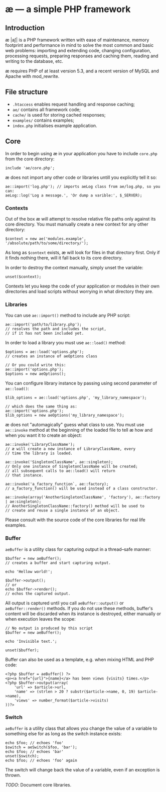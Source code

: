 # æ — a simple PHP framework

## Introduction

æ |aʃ| is a PHP framework written with ease of maintenance, memory footprint and performance in mind to solve the most common and basic web problems: importing and extending code, changing configuration, processing requests, preparing responses  and caching them, reading and writing to the database, etc.

æ requires PHP of at least version 5.3, and a recent version of MySQL and Apache with mod_rewrite.

## File structure

- `.htaccess` enables request handling and response caching;
- `ae/` contains all framework code;
- `cache/` is used for storing cached responses;
- `examples/` contains examples;
- `index.php` initialises example application.

## Core

In order to begin using æ in your application you have to include `core.php` from the core directory:

	include 'ae/core.php';

æ does not import any other code or libraries untill you explicitly tell it so:

	ae::import('log.php'); // imports aeLog class from ae/log.php, so you can:
	aeLog::log('Log a message.', 'Or dump a varible:', $_SERVER);

### Contexts

Out of the box æ will attempt to resolve relative file paths only against its core directory. You must manually create a new context for any other directory:

	$context = new ae('modules.example', '/absolute/path/to/some/directory/');

As long as `$context` exists, æ will look for files in that directory first. Only if it finds nothing there, will it fall back to its core directory.

In order to destroy the context manually, simply unset the variable:

	unset($context);

Contexts let you keep the code of your application or modules in their own directories and load scripts without worrying in what directory they are.

### Libraries

You can use `ae::import()` method to include any PHP script:

	ae::import('path/to/library.php'); 
	// resolves the path and includes the script,
	// if it has not been included yet.

In order to load a library you must use `ae::load()` method:

	$options = ae::load('options.php'); 
	// creates an instance of aeOptions class
	
	// Or you could write this: 
	ae::import('options.php');
	$options = new aeOptions();

You can configure library instance by passing using second parameter of `ae::load()`:

	$lib_options = ae::load('options.php', 'my_library_namespace');
	
	// which does the same thing as:
	ae::import('options.php');
	$lib_options = new aeOptions('my_library_namespace');

æ does not "automagically" guess what class to use. You must use `ae::invoke` method at the beginning of the loaded file to tell æ how and when you want it to create an object:

	ae::invoke('LibraryClassName');
	// æ will create a new instance of LibraryClassName, every
	// time the library is loaded.

	ae::invoke('SingletonClassName', ae::singleton);
	// Only one instance of SingletonClassName will be created;
	// all subsequent calls to ae::load() will return 
	// that instance.

	ae::invoke('a_factory_function`, ae::factory);
	// a_factory_function() will be used instead of a class constructor.

	ae::invoke(array('AnotherSingletonClassName', 'factory'), ae::factory | ae:singleton);
	// AnotherSingletonClassName::factory() method will be used to
	// create and reuse a single instance of an object.

Please consult with the source code of the core libraries for real life examples.

### Buffer

`aeBuffer` is a utility class for capturing output in a thread–safe manner:

	$buffer = new aeBuffer(); 
	// creates a buffer and start capturing output.

	echo 'Hellow world!';

	$buffer->output();
	// or
	echo $buffer->render();
	// echos the captured output.

All output is captured until you call `aeBuffer::output()` or `aeBuffer::render()` methods. If you do not use these methods, buffer's content will be discarded when its instance is destroyed, either manually or when execution leaves the scope:

	// No output is produced by this script
	$buffer = new aeBuffer(); 

	echo 'Invisible text.';

	unset($buffer);

Buffer can also be used as a template, e.g. when mixing HTML and PHP code:

	<?php $buffer = aeBuffer() ?>
	<p><a href="{url}">{name}</a> has been views {visits} times.</p>
	<?php $buffer->output(array(
		'url' => $article->url,
		'name' => (strlen > 20 ? substr($article->name, 0, 19) $article->name),
		'views' => number_format($article->visits)
	))?>
	

### Switch

`aeBuffer` is a utility class that allows you change the value of a variable to something else for as long as the switch instance exists:
	
	echo $foo; // echoes 'foo'
	$switch = aeSwitch($foo, 'bar');
	echo $foo; // echoes 'bar'
	unset($switch);
	echo $foo; // echoes 'foo' again

The switch will change back the value of a variable, even if an exception is thrown.

*TODO*: Document core libraries.


	

